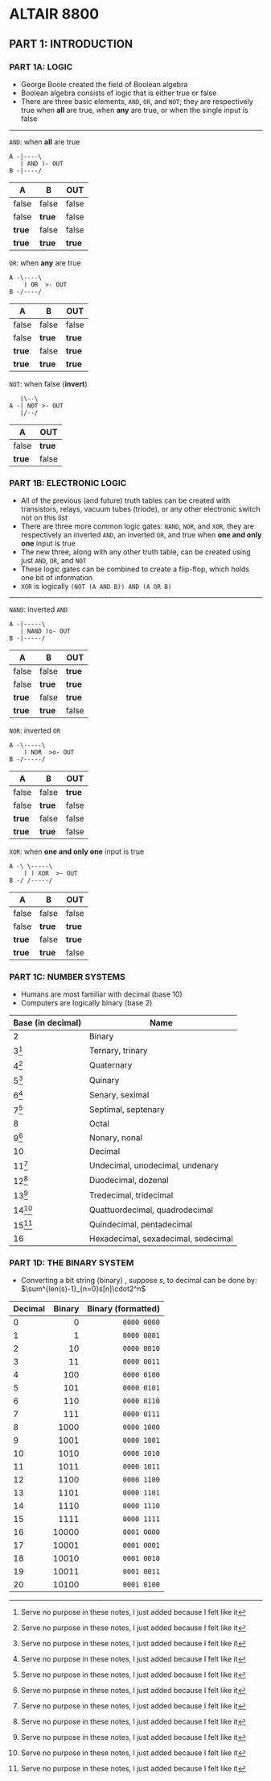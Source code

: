 # ALTAIR 8800

## PART 1: INTRODUCTION

### PART 1A: LOGIC

- George Boole created the field of Boolean algebra
- Boolean algebra consists of logic that is either true or false
- There are three basic elements, `AND`, `OR`, and `NOT`; they are respectively true when __all__ are true, when __any__ are true, or when the single input is false

---

`AND`: when __all__ are true
```
A -|----\
   | AND )- OUT
B -|----/
```

| A        | B        | OUT      |
|----------|----------|----------|
| false    | false    | false    |
| false    | __true__ | false    |
| __true__ | false    | false    |
| __true__ | __true__ | __true__ |

`OR`: when __any__ are true
```
A -\----\
    ) OR  >- OUT
B -/----/
```

| A        | B        | OUT      |
|----------|----------|----------|
| false    | false    | false    |
| false    | __true__ | __true__ |
| __true__ | false    | __true__ |
| __true__ | __true__ | __true__ |

`NOT`: when false (__invert__)
```
   |\--\
A -| NOT >- OUT
   |/--/
```

| A        | OUT      |
|----------|----------|
| false    | __true__ |
| __true__ | false    |

### PART 1B: ELECTRONIC LOGIC

- All of the previous (and future) truth tables can be created with transistors, relays, vacuum tubes (triode), or any other electronic switch not on this list
- There are three more common logic gates: `NAND`, `NOR`, and `XOR`, they are respectively an inverted `AND`, an inverted `OR`, and true when __one and only one__ input is true
- The new three, along with any other truth table, can be created using just `AND`, `OR`, and `NOT`
- These logic gates can be combined to create a flip-flop, which holds one bit of information
- `XOR` is logically `(NOT (A AND B)) AND (A OR B)`

---

`NAND`: inverted `AND`
```
A -|-----\
   | NAND )o- OUT
B -|-----/
```

| A        | B        | OUT      |
|----------|----------|----------|
| false    | false    | __true__ |
| false    | __true__ | __true__ |
| __true__ | false    | __true__ |
| __true__ | __true__ | false    |

`NOR`: inverted `OR`
```
A -\-----\
    ) NOR  >o- OUT
B -/-----/
```

| A        | B        | OUT      |
|----------|----------|----------|
| false    | false    | __true__ |
| false    | __true__ | false    |
| __true__ | false    | false    |
| __true__ | __true__ | false    |

`XOR`: when __one and only one__ input is true
```
A -\ \-----\
    ) ) XOR  >- OUT
B -/ /-----/
```

| A        | B        | OUT      |
|----------|----------|----------|
| false    | false    | false    |
| false    | __true__ | __true__ |
| __true__ | false    | __true__ |
| __true__ | __true__ | false    |

### PART 1C: NUMBER SYSTEMS

- Humans are most familiar with decimal (base 10)
- Computers are logically binary (base 2)

| Base (in decimal) | Name                                |
|-------------------|-------------------------------------|
| 2                 | Binary                              |
| 3[^1]             | Ternary, trinary                    |
| 4[^1]             | Quaternary                          |
| 5[^1]             | Quinary                             |
| 6[^1]             | Senary, seximal                     |
| 7[^1]             | Septimal, septenary                 |
| 8                 | Octal                               |
| 9[^1]             | Nonary, nonal                       |
| 10                | Decimal                             |
| 11[^1]            | Undecimal, unodecimal, undenary     |
| 12[^1]            | Duodecimal, dozenal                 |
| 13[^1]            | Tredecimal, tridecimal              |
| 14[^1]            | Quattuordecimal, quadrodecimal      |
| 15[^1]            | Quindecimal, pentadecimal           |
| 16                | Hexadecimal, sexadecimal, sedecimal |

[^1]: Serve no purpose in these notes, I just added because I felt like it

### PART 1D: THE BINARY SYSTEM

- Converting a bit string (binary) , suppose $s$, to decimal can be done by: $\sum^{len(s)-1}_{n=0}s[n]\cdot2^n$

| Decimal | Binary | Binary (formatted) |
|---------|-------:|-------------------:|
| 0       |      0 |        `0000 0000` |
| 1       |      1 |        `0000 0001` |
| 2       |     10 |        `0000 0010` |
| 3       |     11 |        `0000 0011` |
| 4       |    100 |        `0000 0100` |
| 5       |    101 |        `0000 0101` |
| 6       |    110 |        `0000 0110` |
| 7       |    111 |        `0000 0111` |
| 8       |   1000 |        `0000 1000` |
| 9       |   1001 |        `0000 1001` |
| 10      |   1010 |        `0000 1010` |
| 11      |   1011 |        `0000 1011` |
| 12      |   1100 |        `0000 1100` |
| 13      |   1101 |        `0000 1101` |
| 14      |   1110 |        `0000 1110` |
| 15      |   1111 |        `0000 1111` |
| 16      |  10000 |        `0001 0000` |
| 17      |  10001 |        `0001 0001` |
| 18      |  10010 |        `0001 0010` |
| 19      |  10011 |        `0001 0011` |
| 20      |  10100 |        `0001 0100` |
